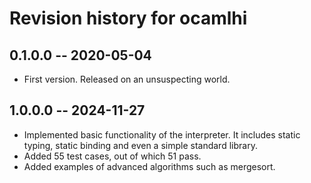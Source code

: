 # Revision history for ocamlhi

## 0.1.0.0  -- 2020-05-04

* First version. Released on an unsuspecting world.

## 1.0.0.0  -- 2024-11-27

* Implemented basic functionality of the interpreter.
It includes static typing, static binding and even 
a simple standard library.
* Added 55 test cases, out of which 51 pass.
* Added examples of advanced algorithms such as mergesort.

